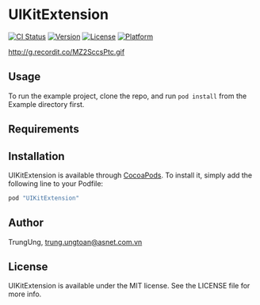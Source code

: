 # UIKitExtension

[![CI Status](http://img.shields.io/travis/TrungUng/UIKitExtension.svg?style=flat)](https://travis-ci.org/TrungUng/UIKitExtension)
[![Version](https://img.shields.io/cocoapods/v/UIKitExtension.svg?style=flat)](http://cocoapods.org/pods/UIKitExtension)
[![License](https://img.shields.io/cocoapods/l/UIKitExtension.svg?style=flat)](http://cocoapods.org/pods/UIKitExtension)
[![Platform](https://img.shields.io/cocoapods/p/UIKitExtension.svg?style=flat)](http://cocoapods.org/pods/UIKitExtension)

http://g.recordit.co/MZ2SccsPtc.gif

## Usage

To run the example project, clone the repo, and run `pod install` from the Example directory first.

## Requirements

## Installation

UIKitExtension is available through [CocoaPods](http://cocoapods.org). To install
it, simply add the following line to your Podfile:

```ruby
pod "UIKitExtension"
```

## Author

TrungUng, trung.ungtoan@asnet.com.vn

## License

UIKitExtension is available under the MIT license. See the LICENSE file for more info.
